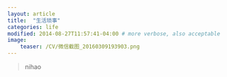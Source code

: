 ```yaml
---
layout: article
title:  "生活琐事"
categories: life
modified: 2014-08-27T11:57:41-04:00 # more verbose, also acceptable
image:
    teaser: /CV/微信截图_20160309193903.png
---
```


> nihao